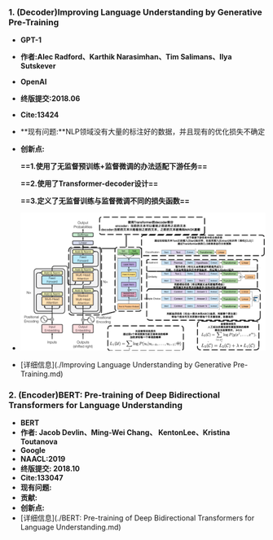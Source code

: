 ### 1. **(Decoder)Improving Language Understanding by Generative Pre-Training**

- **GPT-1**

- **作者:Alec Radford、Karthik Narasimhan、Tim Salimans、Ilya Sutskever**

- **OpenAI**

- **终版提交:2018.06**

- **Cite:13424**

- **现有问题:**NLP领域没有大量的标注好的数据，并且现有的优化损失不确定

- **创新点:**

  **==1.使用了无监督预训练+监督微调的办法适配下游任务==**

  **==2.使用了Transformer-decoder设计==**

  **==3.定义了无监督训练与监督微调不同的损失函数==**

- ![image-20250619143051540](./assets/pics/review/image-20250619143051540.png)

- [详细信息](./Improving Language Understanding by Generative Pre-Training.md)

### 2. (Encoder)BERT: Pre-training of Deep Bidirectional Transformers for Language Understanding

- **BERT**
- **作者: Jacob Devlin、Ming-Wei Chang、 KentonLee、Kristina Toutanova**
- **Google**
- **NAACL:2019**
- **终版提交: 2018.10**
- **Cite:133047**
- **现有问题:**
- **贡献:**
- **创新点:**
- [详细信息](./BERT: Pre-training of Deep Bidirectional Transformers for Language Understanding.md)

